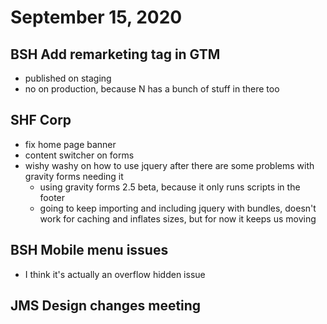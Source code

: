 # September 15, 2020

## BSH Add remarketing tag in GTM
- published on staging
- no on production, because N has a bunch of stuff in there too

## SHF Corp
- fix home page banner
- content switcher on forms
- wishy washy on how to use jquery after there are some problems with gravity forms needing it
  - using gravity forms 2.5 beta, because it only runs scripts in the footer
  - going to keep importing and including jquery with bundles, doesn't work for caching and inflates sizes, but for now it keeps us moving

## BSH Mobile menu issues
- I think it's actually an overflow hidden issue

## JMS Design changes meeting
